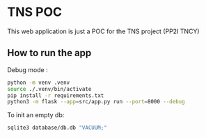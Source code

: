 # TNS POC

This web application is just a POC for the TNS project (PP2I TNCY)

## How to run the app

Debug mode :

```bash
python -m venv .venv
source ./.venv/bin/activate
pip install -r requirements.txt
python3 -m flask --app=src/app.py run --port=8000 --debug
```

To init an empty db:

```bash
sqlite3 database/db.db "VACUUM;"
```
